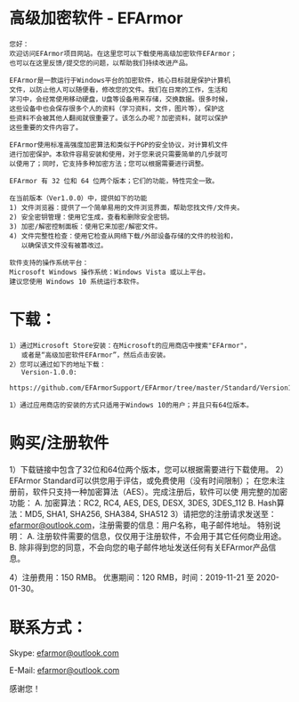 # 高级加密软件 - EFArmor
    您好：
    欢迎访问EFArmor项目网站。在这里您可以下载使用高级加密软件EFArmor；
    也可以在这里反馈/提交您的问题，以帮助我们持续改进产品。
    
    EFArmor是一款运行于Windows平台的加密软件，核心目标就是保护计算机
    文件，以防止他人可以随便看，修改您的文件。我们在日常的工作，生活和
    学习中，会经常使用移动硬盘，U盘等设备用来存储，交换数据。很多时候，
    这些设备中也会保存很多个人的资料（学习资料，文件，图片等），保护这
    些资料不会被其他人翻阅就很重要了。该怎么办呢？加密资料，就可以保护
    这些重要的文件内容了。
    
    EFArmor使用标准高强度加密算法和类似于PGP的安全协议，对计算机文件
    进行加密保护。本软件容易安装和使用，对于您来说只需要简单的几步就可
    以使用了；同时，它支持多种加密方法；您可以根据需要进行调整。
    
    EFArmor 有 32 位和 64 位两个版本；它们的功能，特性完全一致。

    在当前版本（Ver1.0.0）中，提供如下的功能
    1) 文件浏览器：提供了一个简单易用的文件浏览界面，帮助您找文件/文件夹。
    2) 安全密钥管理：使用它生成，查看和删除安全密钥。
    3) 加密/解密控制面板：使用它来加密/解密文件。 
    4) 文件完整性检查：使用它检查从网络下载/外部设备存储的文件的校验和，
       以确保该文件没有被篡改过。
    
    软件支持的操作系统平台： 
    Microsoft Windows 操作系统：Windows Vista 或以上平台。
    建议您使用 Windows 10 系统运行本软件。
       
# 下载：
    1）通过Microsoft Store安装：在Microsoft的应用商店中搜索"EFArmor"，
       或者是“高级加密软件EFArmor”，然后点击安装。
    2）您可以通过如下的地址下载：
       Version-1.0.0: 
       https://github.com/EFArmorSupport/EFArmor/tree/master/Standard/Version1.0.0
    
    1）通过应用商店的安装的方式只适用于Windows 10的用户；并且只有64位版本。
    

# 购买/注册软件
   1）下载链接中包含了32位和64位两个版本，您可以根据需要进行下载使用。
   2）EFArmor Standard可以供您用于评估，或免费使用（没有时间限制）；
      在您未注册前，软件只支持一种加密算法（AES）。完成注册后，软件可以使
      用完整的加密功能：
      A. 加密算法：RC2, RC4, AES, DES, DESX, 3DES, 3DES_112 
      B. Hash算法：MD5, SHA1, SHA256, SHA384, SHA512
   3）请把您的注册请求发送至：
      efarmor@outlook.com，注册需要的信息：用户名称，电子邮件地址。
      特别说明：
      A. 注册软件需要的信息，仅仅用于注册软件，不会用于其它任何商业用途。
      B. 除非得到您的同意，不会向您的电子邮件地址发送任何有关EFArmor产品信息。
       
   4）注册费用：150 RMB。
      优惠期间：120 RMB，时间：2019-11-21 至 2020-01-30。


# 联系方式：

Skype: efarmor@outlook.com

E-Mail: efarmor@outlook.com

感谢您！
